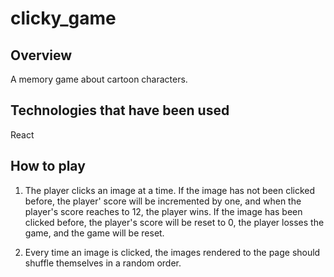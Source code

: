 # clicky_game 

## Overview

A memory game about cartoon characters.

## Technologies that have been used

React

## How to play

1. The player clicks an image at a time. If the image has not been clicked before, the player' score will be incremented by one, and when the player's score reaches to 12, the player wins. If the image has been clicked before, the player's score will be reset to 0, the player losses the game, and the game will be reset.

2. Every time an image is clicked, the images rendered to the page should shuffle themselves in a random order.